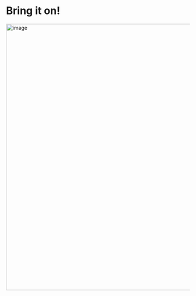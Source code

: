 # Bring it on! 
<img width="727" alt="image" src="https://github.com/user-attachments/assets/1088b8a6-0fd7-4d3a-97c7-2a286553a12b">
